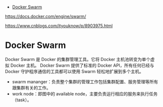 <!-- TOC -->

- [Docker Swarm](#docker-swarm)

<!-- /TOC -->

https://docs.docker.com/engine/swarm/

https://www.cnblogs.com/ityouknow/p/8903975.html

# Docker Swarm

Docker Swarm 是 Docker 的集群管理工具。它将 Docker 主机池转变为单个虚拟 Docker 主机。 Docker Swarm 提供了标准的 Docker API，所有任何已经与 Docker 守护程序通信的工具都可以使用 Swarm 轻松地扩展到多个主机。

* swarm mananger：负责整个集群的管理工作包括集群配置、服务管理等所有跟集群有关的工作。
* work node：即图中的 available node，主要负责运行相应的服务来执行任务（task）。